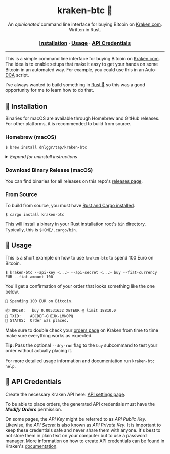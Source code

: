 <h1 align="center" style="font-weight: bold !important">kraken-btc 🐙</h1>

<p align="center">
  An <em>opinionated</em> command line interface for buying Bitcoin on <a href="https://kraken.com">Kraken.com</a>. Written in Rust.
</p>

<h3 align="center">
  <a href="#-installation-">Installation</a>
  <span> · </span>
  <a href="#-usage">Usage</a>
  <span> · </span>
  <a href="#-api-credentials">API Credentials</a>
</h3>

---

This is a simple command line interface for buying Bitcoin on [Kraken.com](https://kraken.com). The idea is to enable setups that make it easy to get your hands on some Bitcoin in an automated way. For example, you could use this in an Auto-[DCA](https://en.wikipedia.org/wiki/Dollar_cost_averaging) script.

I've always wanted to build something in [Rust 🦀](https://rust-lang.org) so this was a good opportunity for me to learn how to do that.

## 💽 Installation

Binaries for macOS are available through Homebrew and GitHub releases. For other platforms, it is recommended to build from source.

### Homebrew (macOS)

```
$ brew install dnlggr/tap/kraken-btc
```

<details>
  <summary><i>Expand for uninstall instructions</i></summary>
  <p><code>$ brew untap dnlggr/tap</code> (optional)</p>
  <p><code>$ brew uninstall kraken-btc</code></p>
</details>

### Download Binary Release (macOS)

You can find binaries for all releases on this repo's [releases page](https://github.com/dnlggr/kraken-btc/releases).

### From Source

To build from source, you must have [Rust and Cargo installed](https://www.rust-lang.org/tools/install).

```
$ cargo install kraken-btc 
```

This will install a binary in your Rust installation root's `bin` directory. Typically, this is `$HOME/.cargo/bin`. 

## 💸 Usage

This is a short example on how to use `kraken-btc` to spend 100 Euro on Bitcoin.

```
$ kraken-btc --api-key <...> --api-secret <...> buy --fiat-currency EUR --fiat-amount 100
```

You'll get a confirmation of your order that looks something like the one below.

```
🐙 Spending 100 EUR on Bitcoin.

📦 ORDER:   buy 0.00531632 XBTEUR @ limit 18810.0
🎫 TXID:    ABCDEF-GHIJK-LMNOPQ
🎉 STATUS:  Order was placed.
```

Make sure to double check your [orders page](https://www.kraken.com/u/trade#tab=orders) on Kraken from time to time make sure everything works as expected.

**Tip:** Pass the optional `--dry-run` flag to the `buy` subcommand to test your order without actually placing it.

For more detailed usage information and documentation run `kraken-btc help`.

## 🔑 API Credentials

Create the necessary Kraken API here: [API settings page](https://www.kraken.com/u/security/api/new).

To be able to place orders, the generated API credentials must have the **_Modify Orders_** permission.

On some pages, the _API Key_ might be referred to as _API Public Key_. Likewise, the _API Secret_ is also known as _API Private Key_. It is important to keep these credentials safe and never share them with anyone. It's best to not store them in plain text on your computer but to use a password manager. More information on how to create API credentials can be found in Kraken's [documentation](https://support.kraken.com/hc/en-us/articles/360000919966-How-to-generate-an-API-key-pair-).
